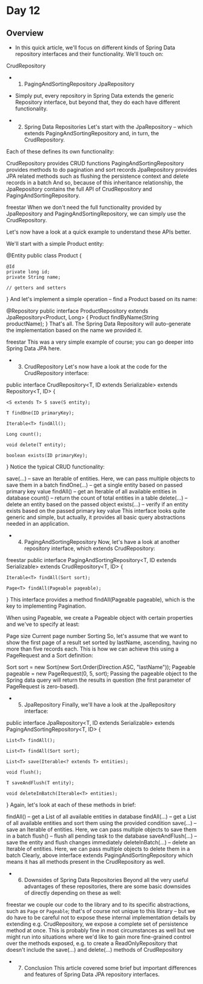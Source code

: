  # Day 12
 
 ## Overview
- In this quick article, we'll focus on different kinds of Spring Data repository interfaces and their functionality. We'll touch on:

 CrudRepository
- 1. PagingAndSortingRepository
 JpaRepository
- Simply put, every repository in Spring Data extends the generic Repository interface, but beyond that, they do each have different functionality.

- 2. Spring Data Repositories
Let's start with the JpaRepository – which extends PagingAndSortingRepository and, in turn, the CrudRepository.

Each of these defines its own functionality:

CrudRepository provides CRUD functions
PagingAndSortingRepository provides methods to do pagination and sort records
JpaRepository provides JPA related methods such as flushing the persistence context and delete records in a batch
And so, because of this inheritance relationship, the JpaRepository contains the full API of CrudRepository and PagingAndSortingRepository.


freestar
When we don't need the full functionality provided by JpaRepository and PagingAndSortingRepository, we can simply use the CrudRepository.

Let's now have a look at a quick example to understand these APIs better.

We'll start with a simple Product entity:

@Entity
public class Product {

    @Id
    private long id;
    private String name;

    // getters and setters
}
And let's implement a simple operation – find a Product based on its name:

@Repository
public interface ProductRepository extends JpaRepository<Product, Long> {
    Product findByName(String productName);
}
That's all. The Spring Data Repository will auto-generate the implementation based on the name we provided it.


freestar
This was a very simple example of course; you can go deeper into Spring Data JPA here.

- 3. CrudRepository
Let's now have a look at the code for the CrudRepository interface:

public interface CrudRepository<T, ID extends Serializable>
  extends Repository<T, ID> {

    <S extends T> S save(S entity);

    T findOne(ID primaryKey);

    Iterable<T> findAll();

    Long count();

    void delete(T entity);

    boolean exists(ID primaryKey);
}
Notice the typical CRUD functionality:

save(…) – save an Iterable of entities. Here, we can pass multiple objects to save them in a batch
findOne(…) – get a single entity based on passed primary key value
findAll() – get an Iterable of all available entities in database
count() – return the count of total entities in a table
delete(…) – delete an entity based on the passed object
exists(…) – verify if an entity exists based on the passed primary key value
This interface looks quite generic and simple, but actually, it provides all basic query abstractions needed in an application.

- 4. PagingAndSortingRepository
Now, let's have a look at another repository interface, which extends CrudRepository:


freestar
public interface PagingAndSortingRepository<T, ID extends Serializable> 
  extends CrudRepository<T, ID> {

    Iterable<T> findAll(Sort sort);

    Page<T> findAll(Pageable pageable);
}
This interface provides a method findAll(Pageable pageable), which is the key to implementing Pagination.

When using Pageable, we create a Pageable object with certain properties and we've to specify at least:

Page size
Current page number
Sorting
So, let's assume that we want to show the first page of a result set sorted by lastName, ascending, having no more than five records each. This is how we can achieve this using a PageRequest and a Sort definition:

Sort sort = new Sort(new Sort.Order(Direction.ASC, "lastName"));
Pageable pageable = new PageRequest(0, 5, sort);
Passing the pageable object to the Spring data query will return the results in question (the first parameter of PageRequest is zero-based).

- 5. JpaRepository
Finally, we'll have a look at the JpaRepository interface:

public interface JpaRepository<T, ID extends Serializable> extends
  PagingAndSortingRepository<T, ID> {

    List<T> findAll();

    List<T> findAll(Sort sort);

    List<T> save(Iterable<? extends T> entities);

    void flush();

    T saveAndFlush(T entity);

    void deleteInBatch(Iterable<T> entities);
}
Again, let's look at each of these methods in brief:

findAll() – get a List of all available entities in database
findAll(…) – get a List of all available entities and sort them using the provided condition
save(…) – save an Iterable of entities. Here, we can pass multiple objects to save them in a batch
flush() – flush all pending task to the database
saveAndFlush(…) – save the entity and flush changes immediately
deleteInBatch(…) – delete an Iterable of entities. Here, we can pass multiple objects to delete them in a batch
Clearly, above interface extends PagingAndSortingRepository which means it has all methods present in the CrudRepository as well.

- 6. Downsides of Spring Data Repositories
Beyond all the very useful advantages of these repositories, there are some basic downsides of directly depending on these as well:


freestar
we couple our code to the library and to its specific abstractions, such as `Page` or `Pageable`; that's of course not unique to this library – but we do have to be careful not to expose these internal implementation details
by extending e.g. CrudRepository, we expose a complete set of persistence method at once. This is probably fine in most circumstances as well but we might run into situations where we'd like to gain more fine-grained control over the methods exposed, e.g. to create a ReadOnlyRepository that doesn't include the save(…) and delete(…) methods of CrudRepository

- 7. Conclusion
This article covered some brief but important differences and features of Spring Data JPA repository interfaces.
